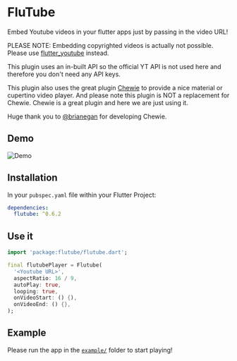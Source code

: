 # FluTube

Embed Youtube videos in your flutter apps just by passing in the video URL!

PLEASE NOTE: Embedding copyrighted videos is actually not possible. Please use [flutter_youtube](https://pub.dartlang.org/packages/flutter_youtube) instead.

This plugin uses an in-built API so the official YT API is not used here and therefore you don't need any API keys.

This plugin also uses the great plugin [Chewie](https://github.com/brianegan/chewie) to provide a nice material or cupertino video player. And please note this plugin is NOT a replacement for Chewie. Chewie is a great plugin and here we are just using it.

Huge thank you to [@brianegan](https://github.com/brianegan) for developing Chewie.

## Demo

![Demo](https://github.com/ja2375/FluTube/raw/master/example/Screenshot.jpg)

## Installation

In your `pubspec.yaml` file within your Flutter Project: 

```yaml
dependencies:
  flutube: ^0.6.2
```

## Use it

```dart
import 'package:flutube/flutube.dart';

final flutubePlayer = Flutube(
  '<Youtube URL>',
  aspectRatio: 16 / 9,
  autoPlay: true,
  looping: true,
  onVideoStart: () {),
  onVideoEnd: () {},
);
```

## Example

Please run the app in the [`example/`](https://github.com/ja2375/FluTube/tree/master/example) folder to start playing!
